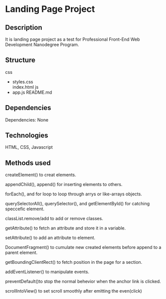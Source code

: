 # Landing Page Project

## Description

It is landing page project as a test for Professional Front-End Web Development Nanodegree Program.

## Structure

css

- styles.css  
  index.html
  js
- app.js
  README.md

## Dependencies

Dependencies: None

## Technologies

HTML, CSS, Javascript

## Methods used

createElement() to creat elements.

appendChild(), append() for inserting elements to others.

forEach(), and for loop to loop through arrys or like-arrays objects.

querySelectorAll(), querySelector(), and getElementById() for catching speccefic element.

classList.remove/add to add or remove classes.

getAttribute() to fetch an attribute and store it in a variable.

setAttribute() to add an attribute to element.

DocumentFragment() to cumulate new created elements before append to a parent element.

getBoundingClientRect() to fetch position in the page for a section.

addEventListener() to manipulate events.

preventDefault()to stop the normal behevior when the anchor link is clicked.

scrollIntoView() to set scroll smoothly after emitting the even(click)
